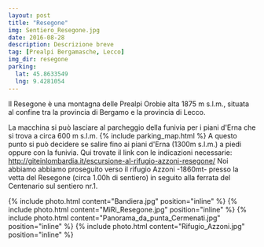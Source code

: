 ```yaml
---
layout: post
title: "Resegone"
img: Sentiero_Resegone.jpg
date: 2016-08-28
description: Descrizione breve
tag: [Prealpi Bergamasche, Lecco]
img_dir: resegone
parking:
  lat: 45.8633549
  lng: 9.4281054
---
```


Il Resegone è una montagna delle Prealpi Orobie alta 1875 m s.l.m., situata al confine tra la provincia di Bergamo e la provincia di Lecco.

La macchina si può lasciare al parcheggio della funivia per i piani d'Erna che si trova a circa 600 m s.l.m.
{% include parking_map.html %}
A questo punto si può decidere se salire fino ai piani d'Erna (1300m s.l.m.) a piedi oppure con la funivia.
Qui trovate il link con le indicazioni necessarie: http://giteinlombardia.it/escursione-al-rifugio-azzoni-resegone/
Noi abbiamo abbiamo proseguito verso il rifugio Azzoni -1860mt- presso la vetta del Resegone (circa 1.00h di sentiero) in seguito alla ferrata del Centenario sul sentiero nr.1.

<div>
{% include photo.html content="Bandiera.jpg" position="inline" %}
{% include photo.html content="MiRi_Resegone.jpg" position="inline" %}
{% include photo.html content="Panorama_da_punta_Cermenati.jpg" position="inline" %}
{% include photo.html content="Rifugio_Azzoni.jpg" position="inline" %}
</div>
